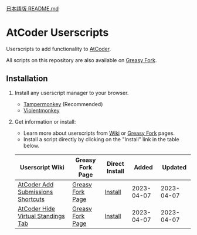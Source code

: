 [日本語版 README.md](https://github.com/xe-o/atcoder-userscripts)

# AtCoder Userscripts

Userscripts to add functionality to [AtCoder](https://atcoder.jp/).

All scripts on this repository are also available on [Greasy Fork](https://greasyfork.org/ja/users/1054878-xero-cats).

## Installation

1. Install any userscript manager to your browser.

   - [Tampermonkey](https://www.tampermonkey.net/) (Recommended)
   - [Violentmonkey](https://violentmonkey.github.io/get-it/)

2. Get information or install:

   - Learn more about userscripts from [Wiki](https://github.com/xe-o/atcoder-userscripts/wiki) or [Greasy Fork](https://greasyfork.org/ja/users/1054878-xero-cats) pages.
   - Install a script directly by clicking on the "Install" link in the table below.

   | Userscript Wiki                                  | Greasy Fork Page             | Direct Install       | Added      | Updated    |
   | ------------------------------------------------ | ---------------------------- | -------------------- | ---------- | ---------- |
   | [AtCoder Add Submissions Shortcuts][aass-wiki]   | [Greasy Fork Page][aass-gf]  | [Install][aass-raw]  | 2023-04-07 | 2023-04-07 |
   | [AtCoder Hide Virtual Standings Tab][ahvst-wiki] | [Greasy Fork Page][ahvst-gf] | [Install][ahvst-raw] | 2023-04-07 | 2023-04-07 |

[aass-wiki]: https://github.com/xe-o/atcoder-userscripts/wiki/AtCoder-Add-Submissions-Shortcuts
[ahvst-wiki]: https://github.com/xe-o/atcoder-userscripts/wiki/AtCoder-Hide-Virtual-Standings-Tab
[aass-gf]: https://greasyfork.org/ja/scripts/463453-atcoder-add-submissions-shortcuts
[ahvst-gf]: https://greasyfork.org/ja/scripts/463444-atcoder-hide-virtual-standings-tab
[aass-raw]: https://greasyfork.org/scripts/463453-atcoder-add-submissions-shortcuts/code/AtCoder%20Add%20Submissions%20Shortcuts.user.js
[ahvst-raw]: https://greasyfork.org/scripts/463444-atcoder-hide-virtual-standings-tab/code/AtCoder%20Hide%20Virtual%20Standings%20Tab.user.js
